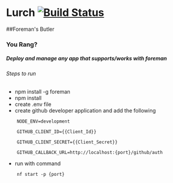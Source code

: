 # Lurch [![Build Status](https://travis-ci.org/narfdre/Lurch.png)](https://travis-ci.org/narfdre/Lurch)
##Foreman's Butler

### You Rang?

##### Deploy and manage any app that supports/works with foreman

###### Steps to run

* npm install -g foreman
* npm install
* create .env file
* create github developer application and add the following
```
    NODE_ENV=development

    GITHUB_CLIENT_ID={{Client_Id}}

    GITHUB_CLIENT_SECRET={{Client_Secret}}

    GITHUB_CALLBACK_URL=http://localhost:{port}/github/auth
```
* run with command
```
    nf start -p {port}
```
